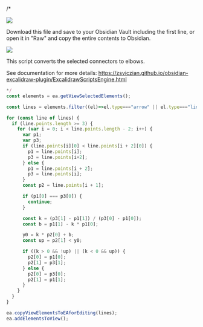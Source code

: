 /*

![](https://raw.githubusercontent.com/zsviczian/obsidian-excalidraw-plugin/master/images/scripts-download-raw.jpg)

Download this file and save to your Obsidian Vault including the first line, or open it in "Raw" and copy the entire contents to Obsidian.

![](https://raw.githubusercontent.com/zsviczian/obsidian-excalidraw-plugin/master/images/elbow-connectors.png)

This script converts the selected connectors to elbows.

See documentation for more details:
https://zsviczian.github.io/obsidian-excalidraw-plugin/ExcalidrawScriptsEngine.html

```javascript
*/
const elements = ea.getViewSelectedElements();

const lines = elements.filter((el)=>el.type==="arrow" || el.type==="line");

for (const line of lines) {
  if (line.points.length >= 3) {
    for (var i = 0; i < line.points.length - 2; i++) {
      var p1;
      var p3;
      if (line.points[i][0] < line.points[i + 2][0]) {
        p1 = line.points[i];
        p3 = line.points[i+2];
      } else {
        p1 = line.points[i + 2];
        p3 = line.points[i];
      }
      const p2 = line.points[i + 1];

      if (p1[0] === p3[0]) {
        continue;
      }

      const k = (p3[1] - p1[1]) / (p3[0] - p1[0]);
      const b = p1[1] - k * p1[0];

      y0 = k * p2[0] + b;
      const up = p2[1] < y0;

      if ((k > 0 && !up) || (k < 0 && up)) {
        p2[0] = p1[0];
        p2[1] = p3[1];
      } else {
        p2[0] = p3[0];
        p2[1] = p1[1];
      }
    }
  }
}

ea.copyViewElementsToEAforEditing(lines);
ea.addElementsToView();
